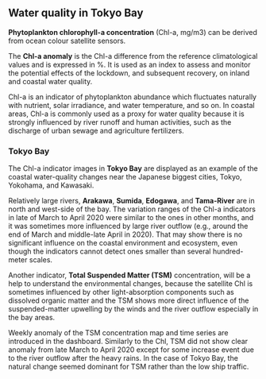 ## Water quality in Tokyo Bay

**Phytoplankton chlorophyll-a concentration** (Chl-a, mg/m3) can be derived from ocean colour satellite sensors. 

The **Chl-a anomaly** is the Chl-a difference from the reference climatological values and is expressed in %. It is used as an index to assess and monitor the potential effects of the lockdown, and subsequent recovery, on inland and coastal water quality. 

Chl-a is an indicator of phytoplankton abundance which fluctuates naturally with nutrient, solar irradiance, and water temperature, and so on. In coastal areas, Chl-a is commonly used as a proxy for water quality because it is strongly influenced by river runoff and human activities, such as the discharge of urban sewage and agriculture fertilizers.

### Tokyo Bay 

The Chl-a indicator images in **Tokyo Bay** are displayed as an example of the coastal water-quality changes near the Japanese biggest cities, Tokyo, Yokohama, and Kawasaki. 

Relatively large rivers, **Arakawa**, **Sumida**, **Edogawa**, and **Tama-River** are in north and west-side of the bay. The variation ranges of the Chl-a indicators in late of March to April 2020 were similar to the ones in other months, and it was sometimes more influenced by large river outflow (e.g., around the end of March and middle-late April in 2020). That may show there is no significant influence on the coastal environment and ecosystem, even though the indicators cannot detect ones smaller than several hundred-meter scales.

Another indicator, **Total Suspended Matter (TSM)** concentration, will be a help to understand the environmental changes, because the satellite Chl is sometimes influenced by other light-absorption components such as dissolved organic matter and the TSM shows more direct influence of the suspended-matter upwelling by the winds and the river outflow especially in the bay areas. 

Weekly anomaly of the TSM concentration map and time series are introduced in the dashboard. Similarly to the Chl, TSM did not show clear anomaly from late March to April 2020 except for some increase event due to the river outflow after the heavy rains. In the case of Tokyo Bay, the natural change seemed dominant for TSM rather than the low ship traffic.
